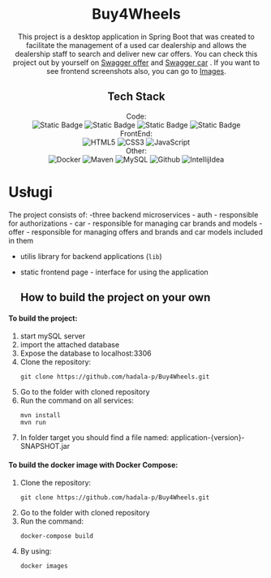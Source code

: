 <div align="center">



<h1>Buy4Wheels</h1>

This project is a desktop application in Spring Boot that was created to facilitate the management of a used car dealership and allows the dealership staff to search and deliver new car offers.
You can check this project out by yourself 
on [Swagger offer](https://app.swaggerhub.com/apis/PHADALA24/buy-4_wheels_offer_api/1.0.0) and [Swagger car](https://app.swaggerhub.com/apis/PHADALA24/buy-4_wheels_car_api/1.0.0) .
If you want to see frontend screenshots also, you can go to [Images](#frontEnd).


## Tech Stack
Code: <br>
![Static Badge](https://img.shields.io/badge/java_21-orange?style=for-the-badge&logo=openjdk&logoColor=white)
![Static Badge](https://img.shields.io/badge/Spring_Boot_3-6DB33F?style=for-the-badge&logo=spring&logoColor=white)
![Static Badge](https://img.shields.io/badge/Spring%20Security-6DB33F.svg?style=for-the-badge&logo=Spring-Security&logoColor=white)
![Static Badge](https://img.shields.io/badge/JUnit5-25A162.svg?style=for-the-badge&logo=JUnit5&logoColor=white)
<br>
FrontEnd: <br>
![HTML5](https://img.shields.io/badge/HTML5-E34F26.svg?style=for-the-badge&logo=HTML5&logoColor=white)
![CSS3](https://img.shields.io/badge/CSS3-1572B6.svg?style=for-the-badge&logo=CSS3&logoColor=white)
![JavaScript](https://img.shields.io/badge/JavaScript-F7DF1E.svg?style=for-the-badge&logo=JavaScript&logoColor=black)
<br>
Other: <br>
![Docker](https://img.shields.io/badge/docker-%230db7ed.svg?style=for-the-badge&logo=docker&logoColor=white)
![Maven](https://img.shields.io/badge/maven-C71A36?style=for-the-badge&logo=apachemaven&logoColor=white)
![MySQL](https://img.shields.io/badge/MySQL-4479A1.svg?style=for-the-badge&logo=MySQL&logoColor=white)
![Github](https://img.shields.io/badge/GitHub-181717.svg?style=for-the-badge&logo=GitHub&logoColor=white)
![IntellijIdea](https://img.shields.io/badge/IntelliJ%20IDEA-000000.svg?style=for-the-badge&logo=IntelliJ-IDEA&logoColor=white)

</div>

# Usługi
The project consists of:
-three backend microservices
    - auth - responsible for authorizations
    - car - responsible for managing car brands and models
    - offer - responsible for managing offers and brands and car models included in them
- utilis library for backend applications (`lib`)
- static frontend page - interface for using the application

  ## How to build the project on your own
#### To build the project:
<ol>
 <li>start mySQL server</li>
 <li>import the attached database</li>
 <li>Expose the database to localhost:3306</li>
<li>Clone the repository:</li>

```
git clone https://github.com/hadala-p/Buy4Wheels.git
```
<li>Go to the folder with cloned repository</li> 
<li>Run the command on all services:</li>

```
mvn install
mvn run 
```
<li>In folder target you should find a file named: application-{version}-SNAPSHOT.jar</li>
</ol>

#### To build the docker image with Docker Compose:
<ol>
<li>Clone the repository:</li>

```
git clone https://github.com/hadala-p/Buy4Wheels.git
```
<li>Go to the folder with cloned repository</li> 
<li>Run the command:</li>

```
docker-compose build
```
<li>By using:

```
docker images
```
</li>
</ol>
